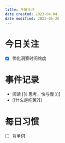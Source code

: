 ```yaml
---
title: 今日关注
date created: 2023-04-04
date modified: 2023-06-20
---
```


# 今日关注

- [x] 优化洞察时间维度

# 事件记录

- 阅读 [[《 思考，快与慢 》]]
- [[什么是吃苦?]]

# 每日习惯

- [ ] 背单词

#
